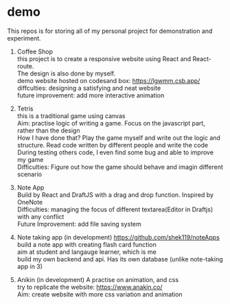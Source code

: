 # demo

This repos is for storing all of my personal project for demonstration and experiment.

1. Coffee Shop  
this project is to create a responsive website using React and React-route.  
The design is also done by myself.  
demo website hosted on codesand box: https://lgwmm.csb.app/  
diffculties: designing a satisfying and neat website  
future improvement: add more interactive animation  
  
  
2. Tetris  
this is a traditional game using canvas  
Aim: practise logic of writing a game. Focus on the javascript part, rather than the design   
How I have done that? Play the game myself and write out the logic and structure. Read code written by different people and write the code  
During testing others code, I even find some bug and able to improve my game  
Difficulties: Figure out how the game should behave and imagin different scenario  


3. Note App  
Build by React and DraftJS with a drag and drop function. Inspired by OneNote  
Difficulties: managing the focus of different textarea(Editor in Draftjs) with any conflict  
Future Improvement: add file saving system   
  
  
4. Note taking app (in development)
https://github.com/shek119/noteApps
build a note app with creating flash card function  
aim at student and langauge learner, which is me  
build my own backend and api. Has its own database (unlike note-taking app in 3)  


5. Anikin (in development)
A practise on animation, and css  
try to replicate the website: https://www.anakin.co/  
Aim: create website with more css variation and animation
